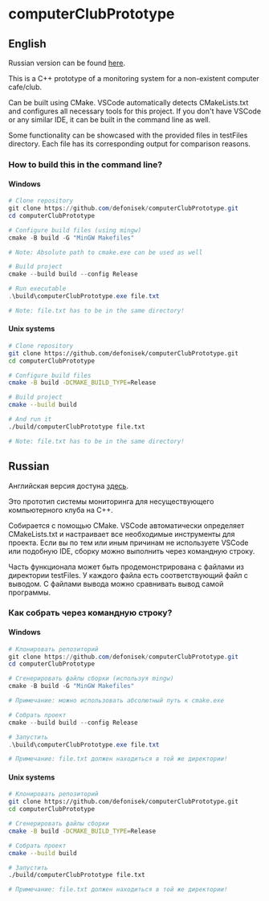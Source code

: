 # computerClubPrototype
## English 
Russian version can be found [here](#russian).

This is a C++ prototype of a monitoring system for a non-existent computer cafe/club.

Can be built using CMake. 
VSCode automatically detects CMakeLists.txt and configures all necessary tools for this project. If you don't have VSCode or any similar IDE, it can be built in the command line as well.

Some functionality can be showcased with the provided files in testFiles directory. Each file has its corresponding output for comparison reasons. 

### How to build this in the command line?

#### Windows
```powershell
# Clone repository
git clone https://github.com/defonisek/computerClubPrototype.git
cd computerClubPrototype

# Configure build files (using mingw)
cmake -B build -G "MinGW Makefiles"

# Note: Absolute path to cmake.exe can be used as well

# Build project
cmake --build build --config Release

# Run executable
.\build\computerClubPrototype.exe file.txt

# Note: file.txt has to be in the same directory!
```
#### Unix systems
```sh
# Clone repository
git clone https://github.com/defonisek/computerClubPrototype.git
cd computerClubPrototype

# Configure build files
cmake -B build -DCMAKE_BUILD_TYPE=Release

# Build project
cmake --build build

# And run it
./build/computerClubPrototype file.txt

# Note: file.txt has to be in the same directory!

```

## Russian

Английская версия достуна [здесь](#english).

Это прототип системы мониторинга для несуществующего компьютерного клуба на C++.

Собирается с помощью CMake.
VSCode автоматически определяет CMakeLists.txt и настраивает все необходимые инструменты для проекта. Если вы по тем или иным причинам не используете VSCode или подобную IDE, сборку можно выполнить через командную строку.

Часть функционала может быть продемонстрирована с файлами из директории testFiles. У каждого файла есть соответствующий файл с выводом. С файлами вывода можно сравнивать вывод самой программы.

### Как собрать через командную строку?

#### Windows
```powershell
# Клонировать репозиторий
git clone https://github.com/defonisek/computerClubPrototype.git
cd computerClubPrototype

# Сгенерировать файлы сборки (используя mingw)
cmake -B build -G "MinGW Makefiles"

# Примечание: можно использовать абсолютный путь к cmake.exe

# Собрать проект
cmake --build build --config Release

# Запустить
.\build\computerClubPrototype.exe file.txt

# Примечание: file.txt должен находиться в той же директории!
```

#### Unix systems

```sh
# Клонировать репозиторий
git clone https://github.com/defonisek/computerClubPrototype.git
cd computerClubPrototype

# Сгенерировать файлы сборки
cmake -B build -DCMAKE_BUILD_TYPE=Release

# Собрать проект
cmake --build build

# Запустить
./build/computerClubPrototype file.txt

# Примечание: file.txt должен находиться в той же директории!

```
